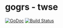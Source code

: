 gogrs - twse
=============

[![GoDoc](https://godoc.org/github.com/DoubleChuang/gogrs?status.svg)](https://godoc.org/github.com/DoubleChuang/gogrs/twse)
[![Build Status](https://travis-ci.org/toomore/gogrs.svg?branch=master)](https://travis-ci.org/toomore/gogrs)
